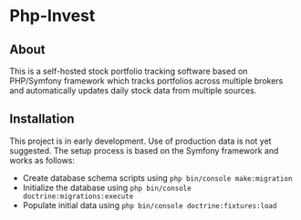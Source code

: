 # Php-Invest
## About
This is a self-hosted stock portfolio tracking software based on PHP/Symfony framework which tracks portfolios across multiple brokers and automatically updates daily stock data from multiple sources.

## Installation
This project is in early development.
Use of production data is not yet suggested.
The setup process is based on the Symfony framework and works as follows:

* Create database schema scripts using `php bin/console make:migration`
* Initialize the database using `php bin/console doctrine:migrations:execute`
* Populate initial data using `php bin/console doctrine:fixtures:load`
